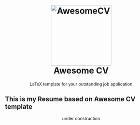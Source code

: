 <h1 align="center">
  <a href="https://github.com/posquit0/Awesome-CV" title="AwesomeCV Documentation">
    <img alt="AwesomeCV" src="https://github.com/posquit0/Awesome-CV/raw/master/icon.png" width="200px" height="200px" />
  </a>
  <br />
  Awesome CV
</h1>

<p align="center">
  LaTeX template for your outstanding job application
</p>

## This is my Resume based on Awesome CV template


<p align="center">
  under construction
</p>
